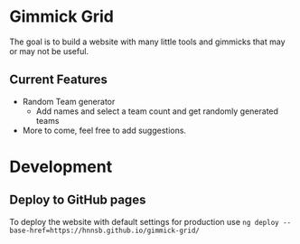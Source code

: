 # Gimmick Grid

The goal is to build a website with many little tools and gimmicks that may or may not be useful.

## Current Features

- Random Team generator
  - Add names and select a team count and get randomly generated teams
- More to come, feel free to add suggestions.

# Development

## Deploy to GitHub pages

To deploy the website with default settings for production use `ng deploy --base-href=https://hnnsb.github.io/gimmick-grid/`
